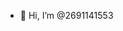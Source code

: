 - 👋 Hi, I’m @2691141553

<!---
2691141553/2691141553 is a ✨ special ✨ repository because its `README.md` (this file) appears on your GitHub profile.
You can click the Preview link to take a look at your changes.
--->
